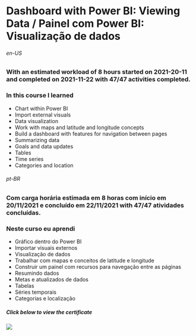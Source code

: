 # Dashboard with Power BI: Viewing Data / Painel com Power BI: Visualização de dados

###### en-US
### With an estimated workload of 8 hours started on 2021-20-11 and completed on 2021-11-22 with 47/47 activities completed.
### In this course I learned
* Chart within Power BI
* Import external visuals
* Data visualization
* Work with maps and latitude and longitude concepts
* Build a dashboard with features for navigation between pages
* Summarizing data
* Goals and data updates
* Tables
* Time series
* Categories and location

###### pt-BR
### Com carga horária estimada em 8 horas com início em 20/11/2021 e concluído em 22/11/2021 with 47/47 atividades concluídas.

### Neste curso eu aprendi
* Gráfico dentro do Power BI
* Importar visuais externos
* Visualização de dados
* Trabalhar com mapas e conceitos de latitude e longitude
* Construir um painel com recursos para navegação entre as páginas
* Resumindo dados
* Metas e atualizados de dados
* Tabelas
* Séries temporais
* Categorias e localização


##### Click below to view the certificate
[![](https://cdn4.iconfinder.com/data/icons/business-1221/24/Certificate-64.png)](https://cursos.alura.com.br/certificate/wesley-comput/power-bi-visualizando-dados)
